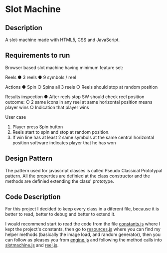 # Slot Machine

## Description

A slot-machine made with HTML5, CSS and JavaScript.

## Requirements to run

Browser based slot machine having minimum feature set:

   Reels
● 3 reels
● 9 symbols / reel

  Actions
● Spin
○ Spins all 3 reels
○ Reels should stop at random position

  Results inspection
● After reels stop SW should check reel position outcome:
○ 2 same icons in any reel at same horizontal position means player wins
○ Indication that player wins


  User case
1. Player press Spin button
2. Reels start to spin and stop at random position.
3. If win line has at least 2 same symbols at the same central horizontal position software indicates player
that he has won

## Design Pattern

The pattern used for javascript classes is called Pseudo Classical Prototypal pattern. All the properties are definied at the class constructor and the methods are definied extending the class' prototype.

## Code Description

For this project I decided to keep every class in a diferent file, because it is better to read, better to debug and better to extend it. 

I would recommend start to read the code from the file [constants.js](js/constants.js) where I kept the project's constants, then go to [resources.js](js/resources.js) where you can find my helper methods (basically the image load, and random generator), then you can follow as pleases you from [engine.js](js/engine.js) and following the method calls into [slotmachine.js](js/slotmachine.js) and [reel.js](js/reel.js). 
